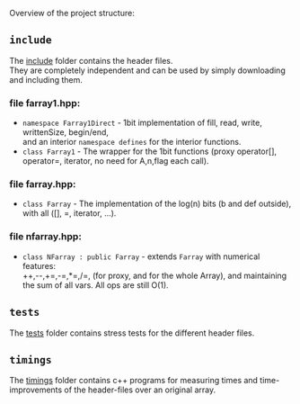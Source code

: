 Overview of the project structure:

## `include`
The [include](https://github.com/tomhea/farray/tree/master/include) folder contains the header files.<br/>
They are completely independent and can be used by simply downloading and including them.

### file farray1.hpp:
* `namespace Farray1Direct` - 1bit implementation of fill, read, write, writtenSize, begin/end, <br/>
and an interior `namespace defines` for the interior functions.
* `class Farray1` - The wrapper for the 1bit functions (proxy operator[], operator=, iterator, no need for A,n,flag each call).

### file farray.hpp:
* `class Farray` - The implementation of the log(n) bits (b and def outside), with all ([], =, iterator, ...).

### file nfarray.hpp:
* `class NFarray : public Farray` - extends `Farray` with numerical features:<br/>
++,--,+=,-=,*=,/=, (for proxy, and for the whole Array), and maintaining the sum of all vars. All ops are still O(1).

## `tests`
The [tests](https://github.com/tomhea/farray/tree/master/tests) folder contains stress tests for the different header files.

## `timings`
The [timings](https://github.com/tomhea/farray/tree/master/timings) folder contains c++ programs for measuring times and time-improvements of the header-files over an original array.

